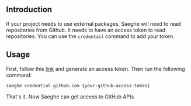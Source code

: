 ## Introduction

If your project needs to use external packages, Saeghe will need to read repositories from Github. 
It needs to have an access token to read repositories. 
You can use the `credentail` command to add your token.

## Usage

First, follow this [link](https://docs.github.com/en/authentication/keeping-your-account-and-data-secure/creating-a-personal-access-token) 
and generate an access token. Then run the following command:

```shell
saeghe credential github.com {your-github-access-token}
```

That's it. Now Saeghe can get access to GitHub APIs.
